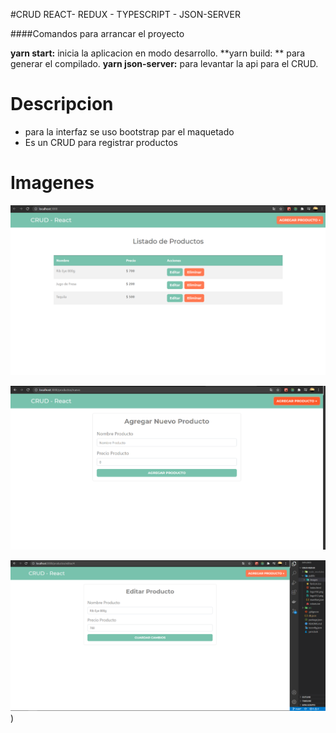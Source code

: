#CRUD REACT- REDUX - TYPESCRIPT - JSON-SERVER

####Comandos para arrancar el proyecto

**yarn  start:** inicia la aplicacion en modo desarrollo.
**yarn build: ** para generar el compilado.
**yarn json-server:** para levantar la api para el CRUD.

# Descripcion
- para la interfaz se uso bootstrap par el maquetado
- Es un CRUD para registrar productos

# Imagenes


![](./public/images/inicio.PNG)

![](./public/images/Nuevo.PNG)

![](./public/images/Editar.PNG))

